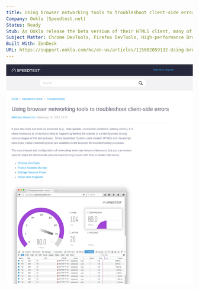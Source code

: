 ```yaml
---
title: Using browser networking tools to troubleshoot client-side errors – Ookla Speedtest Custom
Company: Ookla (Speedtest.net)
Status: Ready
Stub: As Ookla release the beta version of their HTML5 client, many of their customers (networking engineers) had trouble understanding how to debug and troubleshoot unexpected results. We used this opportunity to teach these users about the built in DevTool's Networking features that are often overlooked.
Subject Matter: Chrome DevTools, Firefox DevTools, High-performance Browser Networking, JavaScript, WebSockets, XHR
Built With: ZenDesk
URL: https://support.ookla.com/hc/en-us/articles/115002059132-Using-browser-networking-tools-to-troubleshoot-client-side-errors
---
```

![alt text](./img/browsernetworking.png)
